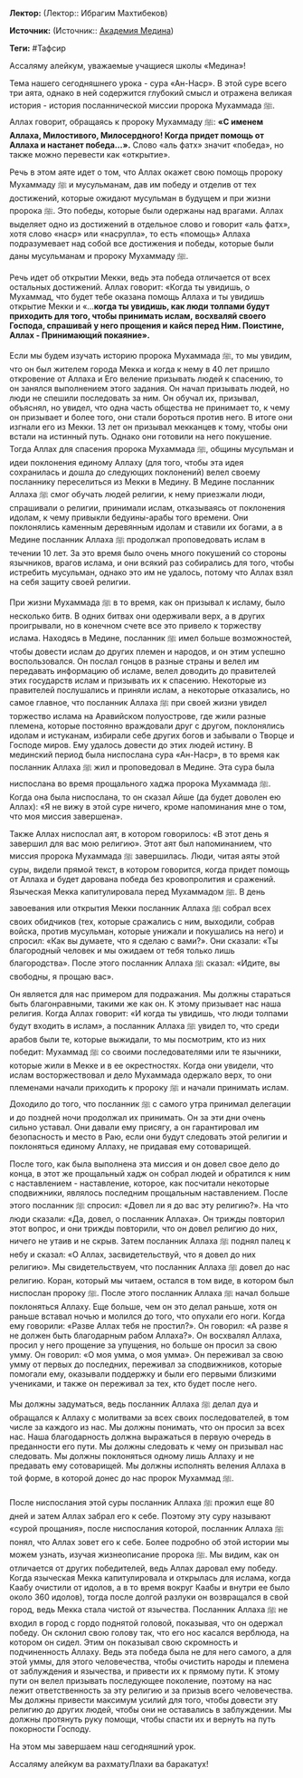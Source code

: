 **Лектор:** (Лектор:: Ибрагим Махтибеков)

**Источник:** (Источник:: [Академия Медина](https://web.medinaschool.org/school/))

**Теги:** #Тафсир

Ассаляму алейкум, уважаемые учащиеся школы «Медина»!


Тема нашего сегодняшнего урока - сура «Ан-Наср». В этой суре всего три аята, однако в ней содержится глубокий смысл и отражена великая история - история посланнической миссии пророка Мухаммада ﷺ. Аллах говорит, обращаясь к пророку Мухаммаду ﷺ: **«С именем Аллаха, Милостивого, Милосердного! Когда придет помощь от Аллаха и настанет победа…».** Слово «аль фатх» значит «победа», но также можно перевести как «открытие».


Речь в этом аяте идет о том, что Аллах окажет свою помощь пророку Мухаммаду ﷺ и мусульманам, дав им победу и отделив от тех достижений, которые ожидают мусульман в будущем и при жизни пророка ﷺ. Это победы, которые были одержаны над врагами. Аллах выделяет одно из достижений в отдельное слово и говорит «аль фатх», хотя слово «наср» или «насрулла», то есть «помощь» Аллаха подразумевает над собой все достижения и победы, которые были даны мусульманам и пророку Мухаммаду ﷺ.


Речь идет об открытии Мекки, ведь эта победа отличается от всех остальных достижений. Аллах говорит: «Когда ты увидишь, о Мухаммад, что будет тебе оказана помощь Аллаха и ты увидишь открытие Мекки и «…**когда ты увидишь, как люди толпами будут приходить для того, чтобы принимать ислам,** **восхваляй своего Господа, спрашивай у него прощения и кайся перед Ним. Поистине, Аллах - Принимающий покаяние».** 


Если мы будем изучать историю пророка Мухаммада ﷺ, то мы увидим, что он был жителем города Мекка и когда к нему в 40 лет пришло откровение от Аллаха и Его веление призывать людей к спасению, то он занялся выполнением этого задания. Он начал призывать людей, но люди не спешили последовать за ним. Он обучал их, призывал, объяснял, но увидел, что одна часть общества не принимает то, к чему он призывает и более того, они стали бороться против него. В итоге они изгнали его из Мекки. 13 лет он призывал мекканцев к тому, чтобы они встали на истинный путь. Однако они готовили на него покушение. Тогда Аллах для спасения пророка Мухаммада ﷺ, общины мусульман и идеи поклонения единому Аллаху (для того, чтобы эта идея сохранилась и дошла до следующих поклонений) велел своему посланнику переселиться из Мекки в Медину. В Медине посланник Аллаха ﷺ смог обучать людей религии, к нему приезжали люди, спрашивали о религии, принимали ислам, отказываясь от поклонения идолам, к чему привыкли бедуины-арабы того времени. Они поклонялись каменным деревянным идолам и ставили их богами, а в Медине посланник Аллаха ﷺ продолжал проповедовать ислам в течении 10 лет. За это время было очень много покушений со стороны язычников, врагов ислама, и они всякий раз собирались для того, чтобы истребить мусульман, однако это им не удалось, потому что Аллах взял на себя защиту своей религии.


При жизни Мухаммада ﷺ в то время, как он призывал к исламу, было несколько битв. В одних битвах они одерживали верх, а в других проигрывали, но в конечном счете все это привело к торжеству ислама. Находясь в Медине, посланник ﷺ имел больше возможностей, чтобы довести ислам до других племен и народов, и он этим успешно воспользовался. Он послал гонцов в разные страны и велел им передавать информацию об исламе, велел доводить до правителей этих государств ислам и призывать их к спасению. Некоторые из правителей послушались и приняли ислам, а некоторые отказались, но самое главное, что посланник Аллаха ﷺ при своей жизни увидел торжество ислама на Аравийском полуострове, где жили разные племена, которые постоянно враждовали друг с другом, поклонялись идолам и истуканам, избирали себе других богов и забывали о Творце и Господе миров. Ему удалось довести до этих людей истину. В мединский период была ниспослана сура «Ан-Наср», в то время как посланник Аллаха ﷺ жил и проповедовал в Медине. Эта сура была ниспослана во время прощального хаджа пророка Мухаммада ﷺ. Когда она была ниспослана, то он сказал Айше (да будет доволен ею Аллах): «Я не вижу в этой суре ничего, кроме напоминания мне о том, что моя миссия завершена».


Также Аллах ниспослал аят, в котором говорилось: «В этот день я завершил для вас мою религию». Этот аят был напоминанием, что миссия пророка Мухаммада ﷺ завершилась. Люди, читая аяты этой суры, видели прямой текст, в котором говорится, когда придет помощь от Аллаха и будет дарована победа без кровопролития и сражений. Языческая Мекка капитулировала перед Мухаммадом ﷺ. В день завоевания или открытия Мекки посланник Аллаха ﷺ собрал всех своих обидчиков (тех, которые сражались с ним, выходили, собрав войска, против мусульман, которые унижали и покушались на него) и спросил: «Как вы думаете, что я сделаю с вами?». Они сказали: «Ты благородный человек и мы ожидаем от тебя только лишь благородства». После этого посланник Аллаха ﷺ сказал: «Идите, вы свободны, я прощаю вас».


Он является для нас примером для подражания. Мы должны стараться быть благонравными, такими же как он. К этому призывает нас наша религия. Когда Аллах говорит: «И когда ты увидишь, что люди толпами будут входить в ислам», а посланник Аллаха ﷺ увидел то, что среди арабов были те, которые выжидали, то мы посмотрим, кто из них победит: Мухаммад ﷺ со своими последователями или те язычники, которые жили в Мекке и в ее окрестностях. Когда они увидели, что ислам восторжествовал и дело Мухаммада одержало верх, то они племенами начали приходить к пророку ﷺ и начали принимать ислам. Доходило до того, что посланник ﷺ с самого утра принимал делегации и до поздней ночи продолжал их принимать. Он за эти дни очень сильно уставал. Они давали ему присягу, а он гарантировал им безопасность и место в Раю, если они будут следовать этой религии и поклоняться единому Аллаху, не придавая ему сотоварищей.


После того, как была выполнена эта миссия и он довел свое дело до конца, в этот же прощальный хадж он собрал людей и обратился к ним с наставлением - наставление, которое, как посчитали некоторые сподвижники, являлось последним прощальным наставлением. После этого посланник ﷺ спросил: «Довел ли я до вас эту религию?». На что люди сказали: «Да, довел, о посланник Аллаха». Он трижды повторил этот вопрос, и они трижды повторили, что он довел религию до них, ничего не утаив и не скрыв. Затем посланник Аллаха ﷺ поднял палец к небу и сказал: «О Аллах, засвидетельствуй, что я довел до них религию». Мы свидетельствуем, что посланник Аллаха ﷺ довел до нас религию. Коран, который мы читаем, остался в том виде, в котором был ниспослан пророку ﷺ. После этого посланник Аллаха ﷺ начал больше поклоняться Аллаху. Еще больше, чем он это делал раньше, хотя он раньше вставал ночью и молился до того, что опухали его ноги. Когда ему говорили: «Разве Аллах тебя не простил?». Он говорил: «А разве я не должен быть благодарным рабом Аллаха?». Он восхвалял Аллаха, просил у него прощение за упущения, но больше он просил за свою умму. Он говорил: «О моя умма, о моя умма». Он переживал за свою умму от первых до последних, переживал за сподвижников, которые помогали ему, оказывали поддержку и были его первыми близкими учениками, и также он переживал за тех, кто будет после него.


Мы должны задуматься, ведь посланник Аллаха ﷺ делал дуа и обращался к Аллаху с молитвами за всех своих последователей, в том числе за каждого из нас. Мы должны понимать, что он просил за всех нас. Наша благодарность должна выражаться в первую очередь в преданности его пути. Мы должны следовать к чему он призывал нас следовать. Мы должны поклоняться одному лишь Аллаху и не предавать ему сотоварищей. Мы должны исполнять веления Аллаха в той форме, в которой донес до нас пророк Мухаммад ﷺ.


После ниспослания этой суры посланник Аллаха ﷺ прожил еще 80 дней и затем Аллах забрал его к себе. Поэтому эту суру называют «сурой прощания», после ниспослания которой, посланник Аллаха ﷺ понял, что Аллах зовет его к себе. Более подробно об этой истории мы можем узнать, изучая жизнеописание пророка ﷺ. Мы видим, как он отличается от других победителей, ведь Аллах даровал ему победу. Когда языческая Мекка капитулировала и открылась для ислама, когда Каабу очистили от идолов, а в то время вокруг Каабы и внутри ее было около 360 идолов), тогда после долгой разлуки он возвращался в свой город, ведь Мекка стала чистой от язычества. Посланник Аллаха ﷺ не входил в город с гордо поднятой головой, показывая, что он одержал победу. Он склонил свою голову так, что его нос касался верблюда, на котором он сидел. Этим он показывал свою скромность и подчиненность Аллаху. Ведь эта победа была не для него самого, а для этой уммы, для этого человечества, чтобы очистить народы и племена от заблуждения и язычества, и привести их к прямому пути. К этому пути он велел призывать последующее поколение, поэтому на нас лежит ответственность за эту религию и за призыв всего человечества. Мы должны привести максимум усилий для того, чтобы довести эту религию до других людей, чтобы они не оставались в заблуждении. Мы должны протянуть руку помощи, чтобы спасти их и вернуть на путь покорности Господу.


На этом мы завершаем наш сегодняшний урок.


Ассаляму алейкум ва рахматуЛлахи ва баракатух!

